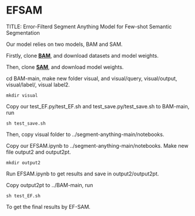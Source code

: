 # EFSAM
TITLE: Error-Filterd Segment Anything Model for Few-shot Semantic Segmentation

Our model relies on two models, BAM and SAM.

Firstly, clone **[BAM](https://github.com/chunbolang/BAM)**, and download datasets and model weights.

Then, clone **[SAM](https://github.com/facebookresearch/segment-anything)**, and download model weights.

cd BAM-main, make new folder visual, and visual/query, visual/output, visual/label/, visual label2.
```
mkdir visual
```

Copy our test_EF.py/test_EF.sh and test_save.py/test_save.sh to BAM-main, run 

```
sh test_save.sh
```

Then, copy visual folder to ../segment-anything-main/notebooks.

Copy our EFSAM.ipynb to ../segment-anything-main/notebooks. Make new file output2 and output2pt.
```
mkdir output2
```
Run EFSAM.ipynb to get results and save in output2/output2pt.

Copy output2pt to ../BAM-main, run
```
sh test_EF.sh
```
To get the final results by EF-SAM.
